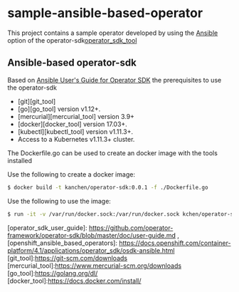 # sample-ansible-based-operator
This project contains a sample operator developed by using the [Ansible][ansibl_too] option of the operator-sdk[operator_sdk_tool]

## Ansible-based operator-sdk

Based on [Ansible User's Guide for Operator SDK][ansibl_operator_user_guide]
the prerequisites to use the operator-sdk


- [git][git_tool]
- [go][go_tool] version v1.12+.
- [mercurial][mercurial_tool] version 3.9+
- [docker][docker_tool] version 17.03+.
- [kubectl][kubectl_tool] version v1.11.3+.
- Access to a Kubernetes v1.11.3+ cluster.

The Dockerfile.go can be used to create an docker image with the tools installed

Use the following to create a docker image:

```sh
$ docker build -t kanchen/operator-sdk:0.0.1 -f ./Dockerfile.go
```

Use the following to use the image:

```sh
$ run -it -v /var/run/docker.sock:/var/run/docker.sock kchen/operator-sdk:0.0.1 /bin/sh
```

[ansibl_too]: https://github.com/operator-framework/operator-sdk/blob/master/doc/ansible/user-guide.md 
[ansibl_operator_user_guide]: https://github.com/operator-framework/operator-sdk/blob/master/doc/ansible/user-guide.md 
[operator_sdk_tool]: https://github.com/operator-framework/operator-sdk
[operator_sdk_user_guide]: https://github.com/operator-framework/operator-sdk/blob/master/doc/user-guide.md ,
[openshift_ansible_based_operators]: https://docs.openshift.com/container-platform/4.1/applications/operator_sdk/osdk-ansible.html
[git_tool]:https://git-scm.com/downloads
[mercurial_tool]:https://www.mercurial-scm.org/downloads
[go_tool]:https://golang.org/dl/
[docker_tool]:https://docs.docker.com/install/
